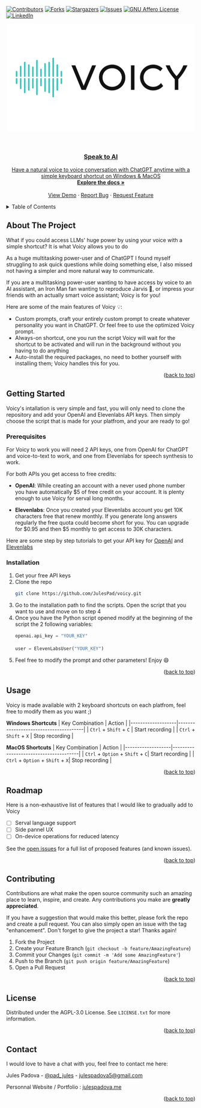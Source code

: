 <!-- Improved compatibility of back to top link: See: https://github.com/othneildrew/Best-README-Template/pull/73 -->
<a name="readme-top"></a>
<!--
*** Thanks for checking out the Best-README-Template. If you have a suggestion
*** that would make this better, please fork the repo and create a pull request
*** or simply open an issue with the tag "enhancement".
*** Don't forget to give the project a star!
*** Thanks again! Now go create something AMAZING! :D
-->



<!-- PROJECT SHIELDS -->
<!--
*** I'm using markdown "reference style" links for readability.
*** Reference links are enclosed in brackets [ ] instead of parentheses ( ).
*** See the bottom of this document for the declaration of the reference variables
*** for contributors-url, forks-url, etc. This is an optional, concise syntax you may use.
*** https://www.markdownguide.org/basic-syntax/#reference-style-links
-->
[![Contributors][contributors-shield]][contributors-url]
[![Forks][forks-shield]][forks-url]
[![Stargazers][stars-shield]][stars-url]
[![Issues][issues-shield]][issues-url]
[![GNU Affero License][license-shield]][license-url]
[![LinkedIn][linkedin-shield]][linkedin-url]



![Project Logo](https://raw.githubusercontent.com/JulesPad/voicy/main/assets/voicy-logo.png)


<!-- PROJECT LOGO -->
<br />
<div align="center">
  <a href="https://github.com/othneildrew/Best-README-Template">
    
  <h3 align="center">Speak to AI</h3>

  <p align="center">
    Have a natural voice to voice conversation with ChatGPT anytime with a simple keyboard shortcut on Windows & MacOS
    <br />
    <a href="https://github.com/github_username/repo_name"><strong>Explore the docs »</strong></a>
    <br />
    <br />
    <a href="https://github.com/JulesPad/voicy">View Demo</a>
    ·
    <a href="https://github.com/JulesPad/voicy/issues">Report Bug</a>
    ·
    <a href="https://github.com/JulesPad/voicy/issues">Request Feature</a>
  </p>
</div>



<!-- TABLE OF CONTENTS -->
<details>
  <summary>Table of Contents</summary>
  <ol>
    <li>
      <a href="#about-the-project">About The Project</a>
      <ul>
        <li><a href="#built-with">Built With</a></li>
      </ul>
    </li>
    <li>
      <a href="#getting-started">Getting Started</a>
      <ul>
        <li><a href="#prerequisites">Prerequisites</a></li>
        <li><a href="#installation">Installation</a></li>
      </ul>
    </li>
    <li><a href="#usage">Usage</a></li>
    <li><a href="#roadmap">Roadmap</a></li>
    <li><a href="#contributing">Contributing</a></li>
    <li><a href="#license">License</a></li>
    <li><a href="#contact">Contact</a></li>
    <li><a href="#acknowledgments">Acknowledgments</a></li>
  </ol>
</details>



<!-- ABOUT THE PROJECT -->
## About The Project

What if you could access LLMs' huge power by using your voice with a simple shortcut? It is what Voicy allows you to do
  
As a huge multitasking power-user and of ChatGPT I found myself struggling to ask quick questions while doing something else, I also missed not having a simpler and more natural way to communicate.
  
If you are a multitasking power-user wanting to have access by voice to an AI assistant, an Iron Man fan wanting to reproduce Jarvis 🤖, or impress your friends with an actually smart voice assistant; Voicy is for you!

Here are some of the main features of Voicy 💡:
* Custom prompts, craft your entirely custom prompt to create whatever personality you want in ChatGPT. Or feel free to use the optimized Voicy prompt.
* Always-on shortcut, one you run the script Voicy will wait for the shortcut to be activated and will run in the background without you having to do anything
* Auto-install the required packages, no need to bother yourself with installing them; Voicy handles this for you. 
<p align="right">(<a href="#readme-top">back to top</a>)</p>



<!-- GETTING STARTED -->
## Getting Started

Voicy's intallation is very simple and fast, you will only need to clone the repository and add your OpenAI and Elevenlabs API keys. Then simply choose the script that is made for your platfrom, and your are ready to go!

### Prerequisites

For Voicy to work you will need 2 API keys, one from OpenAI for ChatGPT and voice-to-text to work, and one from Elevenlabs for speech synthesis to work. 

For both APIs you get access to free credits:

* **OpenAI**: While creating an account with a never used phone number you have automatically $5 of free credit on your account. It is plenty enough to use Voicy for serval long months. 

* **Elevenlabs**: Once you created your Elevenlabs account you get 10K characters free that renew monthly. If you generate long answers regularly the free quota could become short for you. You can upgrade for $0.95 and then $5 monthly to get access to 30K characters. 

Here are some step by step tutorials to get your API key for [OpenAI](https://www.windowscentral.com/software-apps/how-to-get-an-openai-api-key) and  [Elevenlabs](https://docs.elevenlabs.io/authentication/01-xi-api-key)

### Installation

1. Get your free API keys
2. Clone the repo
   ```sh
   git clone https://github.com/JulesPad/voicy.git
   ```
3. Go to the installation path to find the scripts. Open the script that you want to use and move on to step 4
4. Once you have the Python script opened modify at the beginning of the script the 2 following variables:
   ```py
   openai.api_key = "YOUR_KEY"

   user = ElevenLabsUser("YOUR_KEY")
   ```
5. Feel free to modify the prompt and other parameters! Enjoy 😄


<p align="right">(<a href="#readme-top">back to top</a>)</p>



<!-- USAGE EXAMPLES -->
## Usage

Voicy is made available with 2 keyboard shortcuts on each platfrom, feel free to modify them as you want ;)  

**Windows Shortcuts**
| Key Combination   | Action                                |
|-------------------|---------------------------------------|
| `Ctrl` + `Shift` + `C` | Start recording                  |
| `Ctrl` + `Shift` + `X` | Stop recording                   |

**MacOS Shortcuts**
| Key Combination   | Action                                |
|-------------------|---------------------------------------|
| `Ctrl` + `Option` + `Shift` + `C`| Start recording                  |
| `Ctrl` + `Option` + `Shift` + `X`| Stop recording                   |



<p align="right">(<a href="#readme-top">back to top</a>)</p>



<!-- ROADMAP -->
## Roadmap
  
Here is a non-exhaustive list of features that I would like to gradually add to Voicy

- [ ] Serval language support 
- [ ] Side pannel UX
- [ ] On-device operations for reduced latency 

See the [open issues](https://github.com/github_username/repo_name/issues) for a full list of proposed features (and known issues).

<p align="right">(<a href="#readme-top">back to top</a>)</p>



<!-- CONTRIBUTING -->
## Contributing

Contributions are what make the open source community such an amazing place to learn, inspire, and create. Any contributions you make are **greatly appreciated**.

If you have a suggestion that would make this better, please fork the repo and create a pull request. You can also simply open an issue with the tag "enhancement".
Don't forget to give the project a star! Thanks again!

1. Fork the Project
2. Create your Feature Branch (`git checkout -b feature/AmazingFeature`)
3. Commit your Changes (`git commit -m 'Add some AmazingFeature'`)
4. Push to the Branch (`git push origin feature/AmazingFeature`)
5. Open a Pull Request

<p align="right">(<a href="#readme-top">back to top</a>)</p>



<!-- LICENSE -->
## License

Distributed under the AGPL-3.0 License. See `LICENSE.txt` for more information.

<p align="right">(<a href="#readme-top">back to top</a>)</p>



<!-- CONTACT -->
## Contact
  
I would love to have a chat with you, feel free to contact me here:

Jules Padova - [@pad_jules](https://twitter.com/pad_jules) - julespadova5@gmail.com

Personnal Website / Portfolio : [julespadova.me](https://julespadova.me)

<p align="right">(<a href="#readme-top">back to top</a>)</p>



<!-- MARKDOWN LINKS & IMAGES -->
<!-- https://www.markdownguide.org/basic-syntax/#reference-style-links -->
[contributors-shield]: https://img.shields.io/github/contributors/JulesPad/voicy.svg?style=for-the-badge
[forks-shield]: https://img.shields.io/github/forks/JulesPad/voicy.svg?style=for-the-badge
[stars-shield]: https://img.shields.io/github/stars/JulesPad/voicy.svg?style=for-the-badge
[issues-shield]: https://img.shields.io/github/issues/JulesPad/voicy.svg?style=for-the-badge
[license-shield]: https://img.shields.io/github/license/JulesPad/voicy.svg?style=for-the-badge
[linkedin-shield]: https://img.shields.io/badge/-LinkedIn-black.svg?style=for-the-badge&logo=linkedin&colorB=555

[contributors-url]: https://github.com/JulesPad/voicy/graphs/contributors
[forks-url]: https://github.com/JulesPad/voicy/forks
[stars-url]: https://github.com/JulesPad/voicy/stargazers
[issues-url]: https://github.com/JulesPad/voicy/issues
[license-url]: https://github.com/JulesPad/voicy/blob/main/LICENSE
[linkedin-url]: https://www.linkedin.com/in/jules-padova/


[product-screenshot]: images/screenshot.png
[Next.js]: https://img.shields.io/badge/next.js-000000?style=for-the-badge&logo=nextdotjs&logoColor=white
[Next-url]: https://nextjs.org/
[React.js]: https://img.shields.io/badge/React-20232A?style=for-the-badge&logo=react&logoColor=61DAFB
[React-url]: https://reactjs.org/
[Vue.js]: https://img.shields.io/badge/Vue.js-35495E?style=for-the-badge&logo=vuedotjs&logoColor=4FC08D
[Vue-url]: https://vuejs.org/
[Angular.io]: https://img.shields.io/badge/Angular-DD0031?style=for-the-badge&logo=angular&logoColor=white
[Angular-url]: https://angular.io/
[Svelte.dev]: https://img.shields.io/badge/Svelte-4A4A55?style=for-the-badge&logo=svelte&logoColor=FF3E00
[Svelte-url]: https://svelte.dev/
[Laravel.com]: https://img.shields.io/badge/Laravel-FF2D20?style=for-the-badge&logo=laravel&logoColor=white
[Laravel-url]: https://laravel.com
[Bootstrap.com]: https://img.shields.io/badge/Bootstrap-563D7C?style=for-the-badge&logo=bootstrap&logoColor=white
[Bootstrap-url]: https://getbootstrap.com
[JQuery.com]: https://img.shields.io/badge/jQuery-0769AD?style=for-the-badge&logo=jquery&logoColor=white
[JQuery-url]: https://jquery.com 
